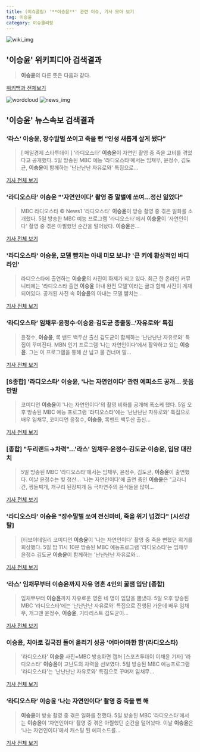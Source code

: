 ```yaml
---
title: (이슈클립) '**이승윤**' 관련 이슈, 기사 모아 보기
tag: 이승윤
category: 이슈클리핑
---
```

![wiki_img](https://user-images.githubusercontent.com/42597476/44503234-41136a80-a6d0-11e8-9071-6fc6418eafe4.png)
## **'**이승윤**'** 위키피디아 검색결과
>**이승윤**의 다른 뜻은 다음과 같다.

<a href="https://ko.wikipedia.org/wiki/이승윤" target="_blank">위키백과 전체보기</a>

![wordcloud](https://s3.ap-northeast-2.amazonaws.com/lyrics101-wordcloud/2018-09-06-1536162046.png)
![news_img](https://user-images.githubusercontent.com/42597476/44507050-1206f400-a6e4-11e8-8d98-7ffbfebb353f.png)
## **'**이승윤**'** 뉴스속보 검색결과
### ‘라스‘ **이승윤**, 장수말벌 쏘이고 죽을 뻔 “인생 새롭게 살게 됐다”

>[ 매일경제 스타투데이 ] ‘라디오스타’ **이승윤**이 자연인 촬영 중 죽을 고비를 겪었다고 공개했다. 5일 방송된 MBC 예능 ‘라디오스타’에서는 임채무, 윤정수, 김도균, **이승윤**이 함께하는 '난난난난 자유로와' 특집으로...

<a href="http://star.mk.co.kr/new/view.php?mc=ST&year=2018&no=561031" target="_blank">기사 전체 보기</a>

### '라디오스타' **이승윤** "'자연인이다' 촬영 중 말벌에 쏘여…정신 잃었다"

>MBC 라디오스타 © News1 '라디오스타' **이승윤**이 방송 촬영 중 겪은 일화를 소개했다. 5일 방송한 MBC 예능 프로그램 '라디오스타'에서 **이승윤**이 '자연인이다' 촬영 중 겪은 아찔했던 순간을 털어놨다. **이승윤**은...

<a href="http://news1.kr/articles/?3418657" target="_blank">기사 전체 보기</a>

### '라디오스타' **이승윤**, 모델 뺨치는 아내 미모 보니? '큰 키에 환상적인 바디라인'

>라디오스타에 출연하는 **이승윤**의 사진이 화제가 되고 있다. 최근 한 온라인 커뮤니티에는 '라디오스타 출연 **이승윤** 아내 완전 모델'이라는 글과 함께 사진이 게재되어있다. 공개된 사진 속 **이승윤**의 아내는 모델 뺨치는...

<a href="http://www.joongdo.co.kr/main/view.php?key=20180905002216351" target="_blank">기사 전체 보기</a>

### ‘라디오스타’ 임채무·윤정수·**이승윤**·김도균 총출동..’자유로와‘ 특집

>윤정수, **이승윤**, 록 밴드 백두산 출신 김도균이 함께하는 ‘난난난난 자유로와’ 특집이 꾸며진다. MBN 인기 프로그램 ‘나는 자연인이다’에서 활약하고 있는 **이승윤**. 그는 이 프로그램을 통해 산 넘고 물 건너며 말...

<a href="http://www.sedaily.com/NewsView/1S4IPYYF0P" target="_blank">기사 전체 보기</a>

### [S종합] '라디오스타' **이승윤**, '나는 자연인이다' 관련 에피소드 공개... 웃음 만발

>코미디언 **이승윤**이 '나는 자연인이다'의 촬영 비화를 공개해 폭소케 했다. 5일 오후 방송된 MBC 예능 프로그램 '라디오스타'에는 '난난난난 자유로와' 특집으로 배우 임채무, 코미디언 윤정수, **이승윤**, 록밴드 백두산 출신...

<a href="http://www.stardailynews.co.kr/news/articleView.html?idxno=214433" target="_blank">기사 전체 보기</a>

### [종합] "두리랜드→차력"…'라스' 임채무·윤정수·김도균·**이승윤**, 입담 대잔치

>5일 방송된 MBC '라디오스타'에서는 임채무, 윤정수, 김도균, **이승윤**이 출연했다. 이날 윤정수는 빚 청산... '나는 자연인이다'에 출연 중인 **이승윤**은 "고라니 간, 짱돌찌개, 개구리 된장찌개 등 극자연주의 음식들을 많이...

<a href="http://www.xportsnews.com/?ac=article_view&entry_id=1016113" target="_blank">기사 전체 보기</a>

### '라디오스타' **이승윤** "장수말벌 쏘여 전신마비, 죽을 위기 넘겼다" [시선강탈]

>[티브이데일리 코미디언 **이승윤**이 '나는 자연인이다' 촬영 중 죽을 뻔했던 위기를 회상했다. 5일 밤 11시 10분 방송된 MBC 예능프로그램 '라디오스타'는 임채무 윤정수 김도균 **이승윤**이 함께하는 '난난난난 자유로와...

<a href="http://tvdaily.asiae.co.kr/read.php3?aid=15361612691392409019" target="_blank">기사 전체 보기</a>

### ‘라스’ 임채무부터 **이승윤**까지 자유 영혼 4인의 꿀잼 입담 [종합]

>임채무부터 **이승윤**까지 자유로운 영혼 네 명이 입담을 뽐냈다. 5일 오후 방송된 MBC ‘라디오스타’에는 ‘난난난난 자유로와’ 특집으로 진행된 가운데 배우 임채무, 개그맨 윤정수, **이승윤**, 기타리스트 김도균이...

<a href="http://www.osen.co.kr/article/G1110983332" target="_blank">기사 전체 보기</a>

### **이승윤**, 치아로 김국진 들어 올리기 성공 '어마어마한 힘'(라디오스타)

>'라디오스타' **이승윤** 사진=MBC 방송화면 캡처 [스포츠투데이 이채윤 기자] '라디오스타' **이승윤**이 고난도의 차력을 선보였다. 5일 방송된 MBC 예능프로그램 '라디오스타'는 '난난난난 자유로와' 특집으로 꾸며져 임채무...

<a href="http://stoo.asiae.co.kr/news/naver_view.htm?idxno=2018090600203324724" target="_blank">기사 전체 보기</a>

### ‘라디오스타’ **이승윤** ‘나는 자연인이다’ 촬영 중 죽을 뻔 해

>**이승윤**이 방송 촬영 중 겪은 일화를 전했다. 5일 방송된 MBC ‘라디오스타’에서는 **이승윤**이 ‘자연인이다’ 촬영 중 겪은 아찔했던 순간을 털어놨다. 이날 **이승윤**은 ‘나는 자연인이다’에서 캐스팅 된 에피소드를...

<a href="http://www.kookje.co.kr/news2011/asp/newsbody.asp?code=0500&key=20180906.99099002114" target="_blank">기사 전체 보기</a>


